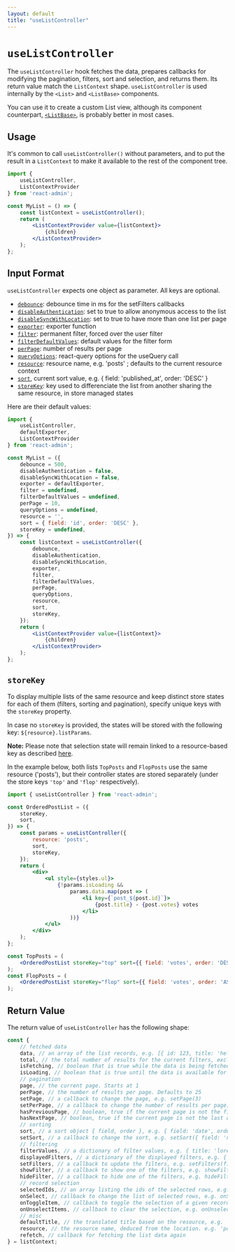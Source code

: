 ```yaml
---
layout: default
title: "useListController"
---
```


# `useListController`

The `useListController` hook fetches the data, prepares callbacks for modifying the pagination, filters, sort and selection, and returns them. Its return value match the `ListContext` shape. `useListController` is used internally by the `<List>` and `<ListBase>` components.

You can use it to create a custom List view, although its component counterpart, [`<ListBase>`](./ListBase.md), is probably better in most cases.

## Usage

It's common to call `useListController()` without parameters, and to put the result in a `ListContext` to make it available to the rest of the component tree.

```jsx
import { 
    useListController,
    ListContextProvider
} from 'react-admin';

const MyList = () => {
    const listContext = useListController();
    return (
        <ListContextProvider value={listContext}>
            {children}
        </ListContextProvider>
    );
};
```

## Input Format

`useListController` expects one object as parameter. All keys are optional.

* [`debounce`](./List.md#debounce): debounce time in ms for the setFilters callbacks
* [`disableAuthentication`](./List.md#disableauthentication): set to true to allow anonymous access to the list
* [`disableSyncWithLocation`](./List.md#disablesyncwithlocation): set to true to have more than one list per page
* [`exporter`](./List.md#exporter): exporter function
* [`filter`](./List.md#filter-permanent-filter): permanent filter, forced over the user filter
* [`filterDefaultValues`](./List.md#filterdefaultvalues): default values for the filter form
* [`perPage`](./List.md#perpage-pagination-size): number of results per page
* [`queryOptions`](./List.md#queryoptions): react-query options for the useQuery call
* [`resource`](./List.md#resource): resource name, e.g. 'posts' ; defaults to the current resource context
* [`sort`](./List.md#sort-default-sort-field--order), current sort value, e.g. { field: 'published_at', order: 'DESC' }
* [`storeKey`](#storekey): key used to differenciate the list from another sharing the same resource, in store managed states

Here are their default values:

```jsx
import {  
    useListController,
    defaultExporter,
    ListContextProvider
} from 'react-admin';

const MyList = ({
    debounce = 500,
    disableAuthentication = false,
    disableSyncWithLocation = false,
    exporter = defaultExporter,
    filter = undefined,
    filterDefaultValues = undefined,
    perPage = 10,
    queryOptions = undefined,
    resource = '',
    sort = { field: 'id', order: 'DESC' },
    storeKey = undefined,
}) => {
    const listContext = useListController({
        debounce,
        disableAuthentication,
        disableSyncWithLocation,
        exporter,
        filter,
        filterDefaultValues,
        perPage,
        queryOptions,
        resource,
        sort,
        storeKey,
    });
    return (
        <ListContextProvider value={listContext}>
            {children}
        </ListContextProvider>
    );
};
```

## `storeKey`

To display multiple lists of the same resource and keep distinct store states for each of them (filters, sorting and pagination), specify unique keys with the `storeKey` property.

In case no `storeKey` is provided, the states will be stored with the following key: `${resource}.listParams`.

**Note:** Please note that selection state will remain linked to a resource-based key as described [here](./List.md#disablesyncwithlocation).

In the example below, both lists `TopPosts` and `FlopPosts` use the same resource ('posts'), but their controller states are stored separately (under the store keys `'top'` and `'flop'` respectively).

```jsx
import { useListController } from 'react-admin';

const OrderedPostList = ({
    storeKey,
    sort,
}) => {
    const params = useListController({
        resource: 'posts',
        sort,
        storeKey,
    });
    return (
        <div>
            <ul style={styles.ul}>
                {!params.isLoading &&
                    params.data.map(post => (
                        <li key={`post_${post.id}`}>
                            {post.title} - {post.votes} votes
                        </li>
                    ))}
            </ul>
        </div>
    );
};

const TopPosts = (
    <OrderedPostList storeKey="top" sort={{ field: 'votes', order: 'DESC' }} />
);
const FlopPosts = (
    <OrderedPostList storeKey="flop" sort={{ field: 'votes', order: 'ASC' }} />
);
```

## Return Value

The return value of `useListController` has the following shape:

```js
const {
    // fetched data
    data, // an array of the list records, e.g. [{ id: 123, title: 'hello world' }, { ... }]
    total, // the total number of results for the current filters, excluding pagination. Useful to build the pagination controls, e.g. 23      
    isFetching, // boolean that is true while the data is being fetched, and false once the data is fetched
    isLoading, // boolean that is true until the data is available for the first time
    // pagination
    page, // the current page. Starts at 1
    perPage, // the number of results per page. Defaults to 25
    setPage, // a callback to change the page, e.g. setPage(3)
    setPerPage, // a callback to change the number of results per page, e.g. setPerPage(25)
    hasPreviousPage, // boolean, true if the current page is not the first one
    hasNextPage, // boolean, true if the current page is not the last one
    // sorting
    sort, // a sort object { field, order }, e.g. { field: 'date', order: 'DESC' }
    setSort, // a callback to change the sort, e.g. setSort({ field: 'name', order: 'ASC' })
    // filtering
    filterValues, // a dictionary of filter values, e.g. { title: 'lorem', nationality: 'fr' }
    displayedFilters, // a dictionary of the displayed filters, e.g. { title: true, nationality: true }
    setFilters, // a callback to update the filters, e.g. setFilters(filters, displayedFilters)
    showFilter, // a callback to show one of the filters, e.g. showFilter('title', defaultValue)
    hideFilter, // a callback to hide one of the filters, e.g. hideFilter('title')
    // record selection
    selectedIds, // an array listing the ids of the selected rows, e.g. [123, 456]
    onSelect, // callback to change the list of selected rows, e.g. onSelect([456, 789])
    onToggleItem, // callback to toggle the selection of a given record based on its id, e.g. onToggleItem(456)
    onUnselectItems, // callback to clear the selection, e.g. onUnselectItems();
    // misc
    defaultTitle, // the translated title based on the resource, e.g. 'Posts'
    resource, // the resource name, deduced from the location. e.g. 'posts'
    refetch, // callback for fetching the list data again
} = listContext;
```
